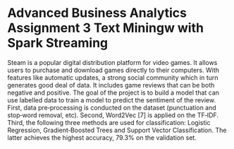 # Advanced Business Analytics Assignment 3 Text Miningw with Spark Streaming

Steam is a popular digital distribution platform for video games. It allows users to purchase and
download games directly to their computers. With features like automatic updates, a strong social
community which in turn generates good deal of data. It includes game reviews that can be both
negative and positive. The goal of the project is to build a model that can use labelled data to train a
model to predict the sentiment of the review. First, data pre‐processing is conducted on the dataset
(punctuation and stop‐word removal, etc). Second, Word2Vec [7] is applied on the TF‐IDF. Third, the
following three methods are used for classification: Logistic Regression, Gradient‐Boosted Trees and
Support Vector Classification. The latter achieves the highest accuracy, 79.3% on the validation set.
